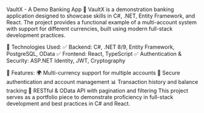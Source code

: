 VaultX - A Demo Banking App 🏦
VaultX is a demonstration banking application designed to showcase skills in C#, .NET, Entity Framework, and React. The project provides a functional example of a multi-account system with support for different currencies, built using modern full-stack development practices.

🔹 Technologies Used:
✅ Backend: C#, .NET 8/9, Entity Framework, PostgreSQL, OData
✅ Frontend: React, TypeScript
✅ Authentication & Security: ASP.NET Identity, JWT, Cryptography

🔹 Features:
🌍 Multi-currency support for multiple accounts
🔐 Secure authentication and account management
📊 Transaction history and balance tracking
📡 RESTful & OData API with pagination and filtering
This project serves as a portfolio piece to demonstrate proficiency in full-stack development and best practices in C# and React.
